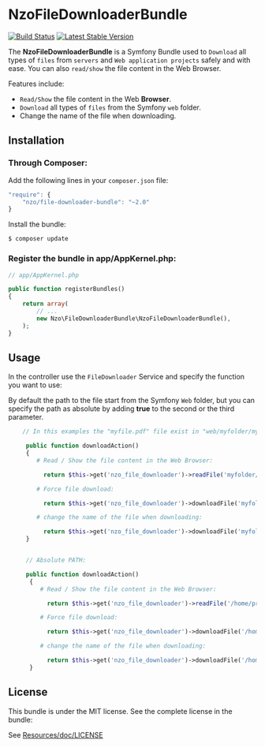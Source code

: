 NzoFileDownloaderBundle
=====================

[![Build Status](https://travis-ci.org/NAYZO/NzoFileDownloaderBundle.svg?branch=master)](https://travis-ci.org/NAYZO/NzoFileDownloaderBundle)
[![Latest Stable Version](https://poser.pugx.org/nzo/file-downloader-bundle/v/stable)](https://packagist.org/packages/nzo/file-downloader-bundle)

The **NzoFileDownloaderBundle** is a Symfony Bundle used to ``Download`` all types of ``files`` from ``servers`` and ``Web application projects`` safely and with ease.
You can also ``read/show`` the file content in the Web Browser.

Features include:

- ``Read/Show`` the file content in the Web **Browser**.
- ``Download`` all types of ``files`` from the Symfony ``web`` folder.
- Change the name of the file when downloading.


Installation
------------

### Through Composer:

Add the following lines in your `composer.json` file:

``` js
"require": {
    "nzo/file-downloader-bundle": "~2.0"
}
```
Install the bundle:

```
$ composer update
```

### Register the bundle in app/AppKernel.php:

``` php
// app/AppKernel.php

public function registerBundles()
{
    return array(
        // ...
        new Nzo\FileDownloaderBundle\NzoFileDownloaderBundle(),
    );
}
```

Usage
-----

In the controller use the ``FileDownloader`` Service and specify the function you want to use:

By default the path to the file start from the Symfony ``Web`` folder, but you can specify the path as absolute by adding **true** to the second or the third parameter.

```php
    // In this examples the "myfile.pdf" file exist in "web/myfolder/myfile.pdf".

     public function downloadAction()
     {
        # Read / Show the file content in the Web Browser:

          return $this->get('nzo_file_downloader')->readFile('myfolder/myfile.pdf');

        # Force file download:

          return $this->get('nzo_file_downloader')->downloadFile('myfolder/myfile.pdf');

        # change the name of the file when downloading:

          return $this->get('nzo_file_downloader')->downloadFile('myfolder/myfile.pdf', 'newName.pdf');
     }


     // Absolute PATH:

     public function downloadAction()
      {
         # Read / Show the file content in the Web Browser:

           return $this->get('nzo_file_downloader')->readFile('/home/profile/myfile.pdf', true);  // true: for Absolute PATH

         # Force file download:

           return $this->get('nzo_file_downloader')->downloadFile('/home/profile/myfile.pdf', true);  // true: for Absolute PATH

         # change the name of the file when downloading:

           return $this->get('nzo_file_downloader')->downloadFile('/home/profile/myfile.pdf', 'newName.pdf', true);  // true: for Absolute PATH
      }

```

License
-------

This bundle is under the MIT license. See the complete license in the bundle:

See [Resources/doc/LICENSE](https://github.com/NAYZO/NzoFileDownloaderBundle/blob/master/Resources/doc/LICENSE)

